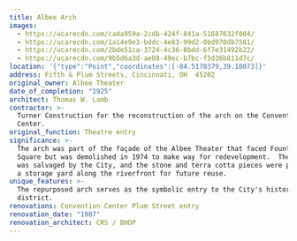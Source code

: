 ```yaml
---
title: Albee Arch
images:
  - https://ucarecdn.com/cada959a-2cdb-424f-841a-51687632f084/
  - https://ucarecdn.com/1a14e9e3-bddc-4e83-99d2-0bd970db7581/
  - https://ucarecdn.com/2bde51ca-3724-4c36-8bdd-6f7e31492b22/
  - https://ucarecdn.com/9b5d6a3d-ae88-49ec-b7bc-f5d36b811d7c/
location: '{"type":"Point","coordinates":[-84.5178379,39.10073]}'
address: Fifth & Plum Streets, Cincinnati, OH  45202
original_owner: Albee Theater
date_of_completion: "1925"
architect: Thomas W. Lamb
contractor: >-
  Turner Construction for the reconstruction of the arch on the Convention
  Center.
original_function: Theatre entry
significance: >-
  The arch was part of the façade of the Albee Theater that faced Fountain
  Square but was demolished in 1974 to make way for redevelopment.  The façade
  was salvaged by the City, and the stone and terra cotta pieces were placed in
  a storage yard along the riverfront for future reuse.
unique_features: >-
  The repurposed arch serves as the symbolic entry to the City's historic
  district.
renovations: Convention Center Plum Street entry
renovation_date: "1987"
renovation_architect: CRS / BHDP
---
```

